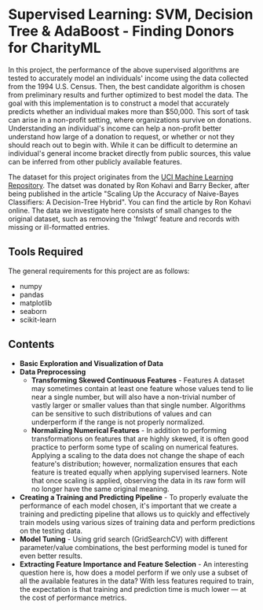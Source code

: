 # Supervised Learning: SVM, Decision Tree & AdaBoost - Finding Donors for CharityML

In this project, the performance of the above supervised algorithms are tested to accurately model an individuals' income using the data collected from the 1994 U.S. Census. Then, the best candidate algorithm is chosen from preliminary results and further optimized to best model the data. The goal with this implementation is to construct a model that accurately predicts whether an individual makes more than $50,000. This sort of task can arise in a non-profit setting, where organizations survive on donations. Understanding an individual's income can help a non-profit better understand how large of a donation to request, or whether or not they should reach out to begin with. While it can be difficult to determine an individual's general income bracket directly from public sources, this value can be inferred from other publicly available features.

The dataset for this project originates from the [UCI Machine Learning Repository](https://archive.ics.uci.edu/ml/datasets/Census+Income). The datset was donated by Ron Kohavi and Barry Becker, after being published in the article "Scaling Up the Accuracy of Naive-Bayes Classifiers: A Decision-Tree Hybrid". You can find the article by Ron Kohavi online. The data we investigate here consists of small changes to the original dataset, such as removing the 'fnlwgt' feature and records with missing or ill-formatted entries.

## Tools Required
The general requirements for this project are as follows:
- numpy
- pandas
- matplotlib
- seaborn
- scikit-learn

## Contents

- **Basic Exploration and Visualization of Data**
- **Data Preprocessing**
  - **Transforming Skewed Continuous Features** - Features A dataset may sometimes contain at least one feature whose values tend to lie near a single number, but will also have a non-trivial number of vastly larger or smaller values than that single number. Algorithms can be sensitive to such distributions of values and can underperform if the range is not properly normalized.
  - **Normalizing Numerical Features** - In addition to performing transformations on features that are highly skewed, it is often good practice to perform some type of scaling on numerical features. Applying a scaling to the data does not change the shape of each feature's distribution; however, normalization ensures that each feature is treated equally when applying supervised learners. Note that once scaling is applied, observing the data in its raw form will no longer have the same original meaning.
- **Creating a Training and Predicting Pipeline** - To properly evaluate the performance of each model chosen, it's important that we create a training and predicting pipeline that allows us to quickly and effectively train models using various sizes of training data and perform predictions on the testing data.
- **Model Tuning** - Using grid search (GridSearchCV) with different parameter/value combinations, the best performing model is tuned for even better results.
- **Extracting Feature Importance and Feature Selection** - An interesting question here is, how does a model perform if we only use a subset of all the available features in the data? With less features required to train, the expectation is that training and prediction time is much lower — at the cost of performance metrics.
